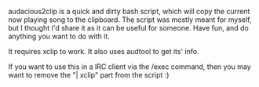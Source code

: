audacious2clip is a quick and dirty bash script, which will copy the current now playing song to the clipboard.
The script was mostly meant for myself, but I thought I'd share it as it can be useful for someone. Have fun, and do anything
you want to do with it.

It requires xclip to work. It also uses audtool to get its' info.

If you want to use this in a IRC client via the /exec command, then you may want to remove the "| xclip" part from the script :)


